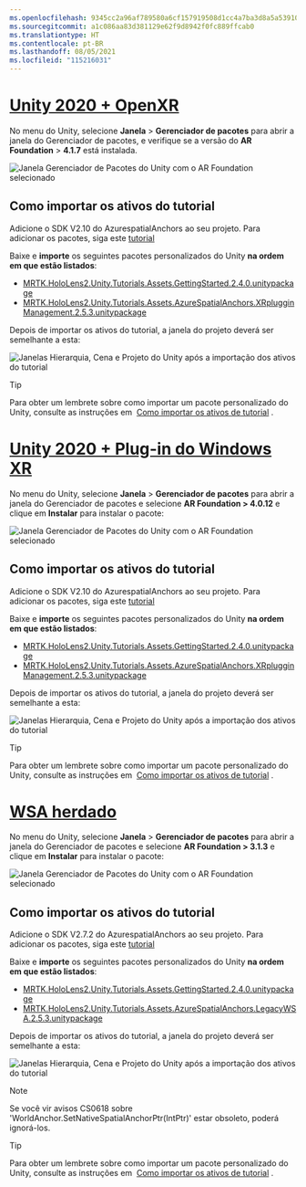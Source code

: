 ```yaml
---
ms.openlocfilehash: 9345cc2a96af789580a6cf157919508d1cc4a7ba3d8a5a53910d07eae367f3d6
ms.sourcegitcommit: a1c086aa83d381129e62f9d8942f0fc889ffcab0
ms.translationtype: HT
ms.contentlocale: pt-BR
ms.lasthandoff: 08/05/2021
ms.locfileid: "115216031"
---
```

# <a name="unity-2020--openxr"></a>[Unity 2020 + OpenXR](#tab/openxr)

No menu do Unity, selecione **Janela** > **Gerenciador de pacotes** para abrir a janela do Gerenciador de pacotes, e verifique se a versão do **AR Foundation** > **4.1.7** está instalada.

![Janela Gerenciador de Pacotes do Unity com o AR Foundation selecionado](../images/mr-learning-asa/asa-02-section3-step1-1-OpenXR.png)

## <a name="importing-the-tutorial-assets"></a>Como importar os ativos do tutorial

Adicione o SDK V2.10 do AzurespatialAnchors ao seu projeto. Para adicionar os pacotes, siga este [tutorial](/azure/spatial-anchors/how-tos/setup-unity-project?tabs=UPMPackage)

Baixe e **importe** os seguintes pacotes personalizados do Unity **na ordem em que estão listados**:

* [MRTK.HoloLens2.Unity.Tutorials.Assets.GettingStarted.2.4.0.unitypackage](https://github.com/microsoft/MixedRealityLearning/releases/download/getting-started-v2.4.0/MRTK.HoloLens2.Unity.Tutorials.Assets.GettingStarted.2.4.0.unitypackage)
* [MRTK.HoloLens2.Unity.Tutorials.Assets.AzureSpatialAnchors.XRplugginManagement.2.5.3.unitypackage](https://github.com/microsoft/MixedRealityLearning/releases/download/azure-spatial-anchors-v2.5.3.1/MRTK.HoloLens2.Unity.Tutorials.Assets.AzureSpatialAnchors.XRplugginManagement.2.5.3.unitypackage)

Depois de importar os ativos do tutorial, a janela do projeto deverá ser semelhante a esta:

![Janelas Hierarquia, Cena e Projeto do Unity após a importação dos ativos do tutorial](../images/mr-learning-asa/asa-02-section3-step1-2-OpenXR.png)

> [!TIP]
> Para obter um lembrete sobre como importar um pacote personalizado do Unity, consulte as instruções em  [Como importar os ativos de tutorial](../mr-learning-base-04.md#importing-the-tutorial-assets) .

# <a name="unity-2020--windows-xr-plugin"></a>[Unity 2020 + Plug-in do Windows XR](#tab/winxr)

No menu do Unity, selecione **Janela** > **Gerenciador de pacotes** para abrir a janela do Gerenciador de pacotes e selecione **AR Foundation > 4.0.12** e clique em **Instalar** para instalar o pacote:

![Janela Gerenciador de Pacotes do Unity com o AR Foundation selecionado](../images/mr-learning-asa/asa-02-section3-step1-1-XRSDK.png)

## <a name="importing-the-tutorial-assets"></a>Como importar os ativos do tutorial

Adicione o SDK V2.10 do AzurespatialAnchors ao seu projeto. Para adicionar os pacotes, siga este [tutorial](/azure/spatial-anchors/how-tos/setup-unity-project?tabs=UPMPackage)

Baixe e **importe** os seguintes pacotes personalizados do Unity **na ordem em que estão listados**:

* [MRTK.HoloLens2.Unity.Tutorials.Assets.GettingStarted.2.4.0.unitypackage](https://github.com/microsoft/MixedRealityLearning/releases/download/getting-started-v2.4.0/MRTK.HoloLens2.Unity.Tutorials.Assets.GettingStarted.2.4.0.unitypackage)
* [MRTK.HoloLens2.Unity.Tutorials.Assets.AzureSpatialAnchors.XRplugginManagement.2.5.3.unitypackage](https://github.com/microsoft/MixedRealityLearning/releases/download/azure-spatial-anchors-v2.5.3.1/MRTK.HoloLens2.Unity.Tutorials.Assets.AzureSpatialAnchors.XRplugginManagement.2.5.3.unitypackage)

Depois de importar os ativos do tutorial, a janela do projeto deverá ser semelhante a esta:

![Janelas Hierarquia, Cena e Projeto do Unity após a importação dos ativos do tutorial](../images/mr-learning-asa/asa-02-section3-step1-2-XRSDK.PNG)

> [!TIP]
> Para obter um lembrete sobre como importar um pacote personalizado do Unity, consulte as instruções em  [Como importar os ativos de tutorial](../mr-learning-base-04.md#importing-the-tutorial-assets) .

# <a name="legacy-wsa"></a>[WSA herdado](#tab/wsa)

No menu do Unity, selecione **Janela** > **Gerenciador de pacotes** para abrir a janela do Gerenciador de pacotes e selecione **AR Foundation > 3.1.3** e clique em **Instalar** para instalar o pacote:

![Janela Gerenciador de Pacotes do Unity com o AR Foundation selecionado](../images/mr-learning-asa/asa-02-section3-step1-1-Legacy.png)

## <a name="importing-the-tutorial-assets"></a>Como importar os ativos do tutorial

Adicione o SDK V2.7.2 do AzurespatialAnchors ao seu projeto. Para adicionar os pacotes, siga este [tutorial](/azure/spatial-anchors/how-tos/setup-unity-project?tabs=UPMPackage)

Baixe e **importe** os seguintes pacotes personalizados do Unity **na ordem em que estão listados**:

* [MRTK.HoloLens2.Unity.Tutorials.Assets.GettingStarted.2.4.0.unitypackage](https://github.com/microsoft/MixedRealityLearning/releases/download/getting-started-v2.4.0/MRTK.HoloLens2.Unity.Tutorials.Assets.GettingStarted.2.4.0.unitypackage)
* [MRTK.HoloLens2.Unity.Tutorials.Assets.AzureSpatialAnchors.LegacyWSA.2.5.3.unitypackage](https://github.com/microsoft/MixedRealityLearning/releases/download/azure-spatial-anchors-v2.5.3.1/MRTK.HoloLens2.Unity.Tutorials.Assets.AzureSpatialAnchors.LegacyWSA.2.5.3.unitypackage)

Depois de importar os ativos do tutorial, a janela do projeto deverá ser semelhante a esta:

![Janelas Hierarquia, Cena e Projeto do Unity após a importação dos ativos do tutorial](../images/mr-learning-asa/asa-02-section3-step1-2-Legacy.png)

> [!NOTE]
> Se você vir avisos CS0618 sobre 'WorldAnchor.SetNativeSpatialAnchorPtr(IntPtr)' estar obsoleto, poderá ignorá-los.

> [!TIP]
> Para obter um lembrete sobre como importar um pacote personalizado do Unity, consulte as instruções em  [Como importar os ativos de tutorial](../mr-learning-base-04.md#importing-the-tutorial-assets) .
